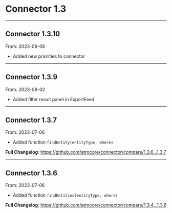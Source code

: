 # Connector 1.3


---

## Connector 1.3.10
From: 2023-09-06

* Added new priorities to connector

---

## Connector 1.3.9
From: 2023-08-02

* Added filter result panel in ExportFeed

---

## Connector 1.3.7
From: 2023-07-06

* Added function ```findEntity(entityType, where)```

**Full Changelog**: https://github.com/atrocore/connector/compare/1.3.6...1.3.7

---

## Connector 1.3.6
From: 2023-07-06

* Added function ```findEntities(entityType, where)```

**Full Changelog**: https://github.com/atrocore/connector/compare/1.3.4...1.3.6